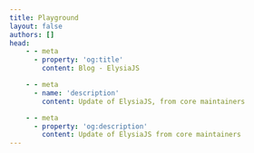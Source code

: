```yaml
---
title: Playground
layout: false
authors: []
head:
    - - meta
      - property: 'og:title'
        content: Blog - ElysiaJS

    - - meta
      - name: 'description'
        content: Update of ElysiaJS, from core maintainers

    - - meta
      - property: 'og:description'
        content: Update of ElysiaJS from core maintainers
---
```


<script setup lang="ts">
import TableEditor from '../components/xiao/table-editor/table-editor.vue'
import { ref } from 'vue'

const data = ref([])
</script>

<TableEditor :headers="['a', 'b']" :model="data" />

